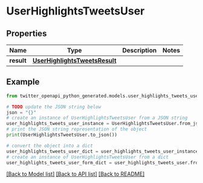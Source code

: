 # UserHighlightsTweetsUser


## Properties

Name | Type | Description | Notes
------------ | ------------- | ------------- | -------------
**result** | [**UserHighlightsTweetsResult**](UserHighlightsTweetsResult.md) |  | 

## Example

```python
from twitter_openapi_python_generated.models.user_highlights_tweets_user import UserHighlightsTweetsUser

# TODO update the JSON string below
json = "{}"
# create an instance of UserHighlightsTweetsUser from a JSON string
user_highlights_tweets_user_instance = UserHighlightsTweetsUser.from_json(json)
# print the JSON string representation of the object
print(UserHighlightsTweetsUser.to_json())

# convert the object into a dict
user_highlights_tweets_user_dict = user_highlights_tweets_user_instance.to_dict()
# create an instance of UserHighlightsTweetsUser from a dict
user_highlights_tweets_user_form_dict = user_highlights_tweets_user.from_dict(user_highlights_tweets_user_dict)
```
[[Back to Model list]](../README.md#documentation-for-models) [[Back to API list]](../README.md#documentation-for-api-endpoints) [[Back to README]](../README.md)


